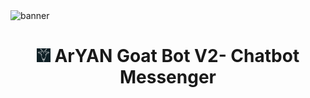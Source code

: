<img src="https://i.imgur.com/BtdKJaL.jpeg" alt="banner">
<h1 align="center"><img src="./dashboard/images/logo-non-bg.png" width="22px"> ArYAN Goat Bot V2- Chatbot Messenger</h1
